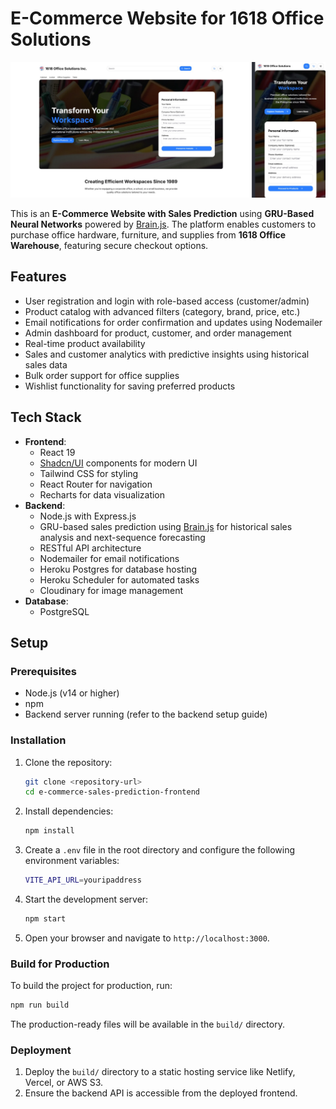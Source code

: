# E-Commerce Website for 1618 Office Solutions

![Screenshot of the website](src/assets/preview.jpg)

This is an **E-Commerce Website with Sales Prediction** using **GRU-Based Neural Networks** powered by [Brain.js](https://brain.js.org/). The platform enables customers to purchase office hardware, furniture, and supplies from **1618 Office Warehouse**, featuring secure checkout options.

## Features

- User registration and login with role-based access (customer/admin)
- Product catalog with advanced filters (category, brand, price, etc.)
- Email notifications for order confirmation and updates using Nodemailer
- Admin dashboard for product, customer, and order management
- Real-time product availability
- Sales and customer analytics with predictive insights using historical sales data
- Bulk order support for office supplies
- Wishlist functionality for saving preferred products

## Tech Stack

- **Frontend**:
  - React 19
  - [Shadcn/UI](https://ui.shadcn.com) components for modern UI
  - Tailwind CSS for styling
  - React Router for navigation
  - Recharts for data visualization
- **Backend**:
  - Node.js with Express.js
  - GRU-based sales prediction using [Brain.js](https://brain.js.org/) for historical sales analysis and next-sequence forecasting
  - RESTful API architecture
  - Nodemailer for email notifications
  - Heroku Postgres for database hosting
  - Heroku Scheduler for automated tasks
  - Cloudinary for image management
- **Database**:
  - PostgreSQL

## Setup

### Prerequisites

- Node.js (v14 or higher)
- npm
- Backend server running (refer to the backend setup guide)

### Installation

1. Clone the repository:
   ```bash
   git clone <repository-url>
   cd e-commerce-sales-prediction-frontend
   ```

2. Install dependencies:
   ```bash
   npm install
   ```

3. Create a `.env` file in the root directory and configure the following environment variables:
   ```bash
   VITE_API_URL=youripaddress
   ```

4. Start the development server:
   ```bash
   npm start
   ```

5. Open your browser and navigate to `http://localhost:3000`.

### Build for Production

To build the project for production, run:
```bash
npm run build
```

The production-ready files will be available in the `build/` directory.

### Deployment

1. Deploy the `build/` directory to a static hosting service like Netlify, Vercel, or AWS S3.
2. Ensure the backend API is accessible from the deployed frontend.
